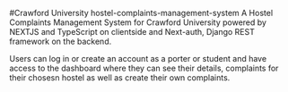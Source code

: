 #Crawford University hostel-complaints-management-system
A Hostel Complaints Management System for Crawford University powered by NEXTJS and TypeScript on clientside and Next-auth, Django REST framework on the backend. 

Users can log in or create an account as a porter or student and have access to the dashboard where they can see their details, complaints for their chosesn hostel as well as create their own complaints.

